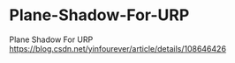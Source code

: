 # Plane-Shadow-For-URP
Plane Shadow For URP
https://blog.csdn.net/yinfourever/article/details/108646426
